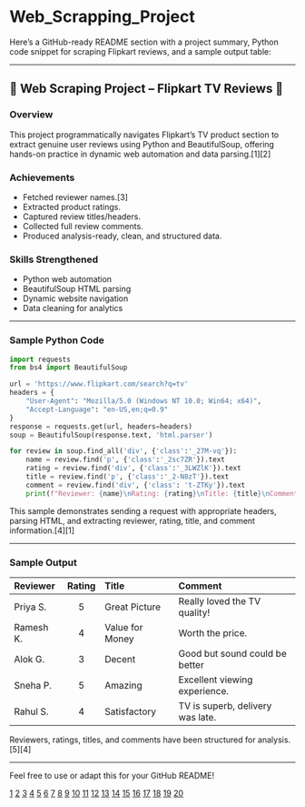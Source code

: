 # Web_Scrapping_Project
Here’s a GitHub-ready README section with a project summary, Python code snippet for scraping Flipkart reviews, and a sample output table:

***

## 🚀 Web Scraping Project – Flipkart TV Reviews 🚀

### Overview
This project programmatically navigates Flipkart’s TV product section to extract genuine user reviews using Python and BeautifulSoup, offering hands-on practice in dynamic web automation and data parsing.[1][2]

### Achievements
- Fetched reviewer names.[3]
- Extracted product ratings.
- Captured review titles/headers.
- Collected full review comments.
- Produced analysis-ready, clean, and structured data.

### Skills Strengthened
- Python web automation
- BeautifulSoup HTML parsing
- Dynamic website navigation
- Data cleaning for analytics

***

### Sample Python Code

```python
import requests
from bs4 import BeautifulSoup

url = 'https://www.flipkart.com/search?q=tv'
headers = {
    "User-Agent": "Mozilla/5.0 (Windows NT 10.0; Win64; x64)",
    "Accept-Language": "en-US,en;q=0.9"
}
response = requests.get(url, headers=headers)
soup = BeautifulSoup(response.text, 'html.parser')

for review in soup.find_all('div', {'class':'_27M-vq'}):
    name = review.find('p', {'class':'_2sc7ZR'}).text
    rating = review.find('div', {'class':'_3LWZlK'}).text
    title = review.find('p', {'class':'_2-N8zT'}).text
    comment = review.find('div', {'class': 't-ZTKy'}).text
    print(f"Reviewer: {name}\nRating: {rating}\nTitle: {title}\nComment: {comment}\n---")
```
This sample demonstrates sending a request with appropriate headers, parsing HTML, and extracting reviewer, rating, title, and comment information.[4][1]

***

### Sample Output

| Reviewer   | Rating | Title          | Comment                      |
|:-----------|:------:|:---------------|:-----------------------------|
| Priya S.   |   5    | Great Picture  | Really loved the TV quality! |
| Ramesh K.  |   4    | Value for Money| Worth the price.             |
| Alok G.    |   3    | Decent         | Good but sound could be better|
| Sneha P.   |   5    | Amazing        | Excellent viewing experience.|
| Rahul S.   |   4    | Satisfactory   | TV is superb, delivery was late.|

Reviewers, ratings, titles, and comments have been structured for analysis.[5][4]

***

Feel free to use or adapt this for your GitHub README!

[1](https://www.scrapingdog.com/blog/scrape-flipkart/)
[2](https://www.geeksforgeeks.org/python/implementing-web-scraping-python-beautiful-soup/)
[3](https://github.com/rachitdani/Flipkart-Review-Scrapper)
[4](https://www.tutorialspoint.com/flipkart-reviews-sentiment-analysis-using-python)
[5](https://apify.com/natanielsantos/flipkart-reviews-scraper)
[6](https://www.kaggle.com/code/naushads/flipkart-reviews-scraping)
[7](https://github.com/rajat4665/Flipkart-web-scraping-with-selenium-using-Python-programing)
[8](https://www.youtube.com/watch?v=QvoS-b-Phsc)
[9](https://crawlbase.com/blog/scrape-flipkart/)
[10](https://serpapi.com/blog/beautiful-soup-build-a-web-scraper-with-python/)
[11](https://www.edureka.co/blog/web-scraping-with-python/)
[12](https://realpython.com/beautiful-soup-web-scraper-python/)
[13](https://www.parsehub.com/blog/scrape-flipkart-products/)
[14](https://www.scrapingbee.com/blog/python-web-scraping-beautiful-soup/)
[15](https://www.octoparse.com/blog/how-to-scrape-flipkart-data)
[16](https://www.topcoder.com/thrive/articles/web-scraping-with-beautiful-soup)
[17](https://apify.com/natanielsantos/flipkart-scraper)
[18](https://www.youtube.com/watch?v=bargNl2WeN4)
[19](https://www.geeksforgeeks.org/python-web-scraping-tutorial/)
[20](https://brightdata.com/blog/how-tos/beautiful-soup-web-scraping)
